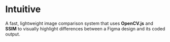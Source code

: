 # Intuitive
A fast, lightweight image comparison system that uses **OpenCV.js** and **SSIM** to visually highlight differences between a Figma design and its coded output.
